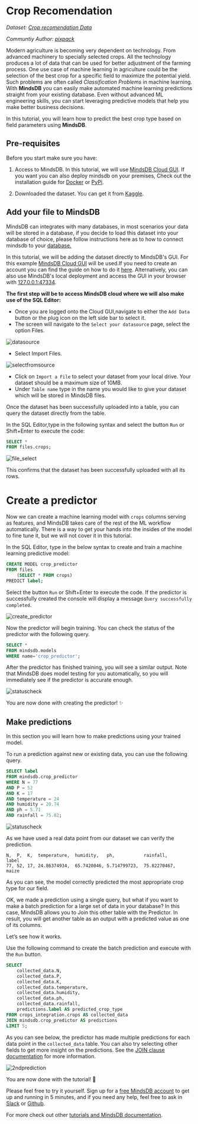 # Crop Recomendation

*Dataset: [Crop recomendation Data](https://www.kaggle.com/atharvaingle/crop-recommendation-dataset)*

*Communtiy Author: [pixpack](https://github.com/pixpack)*

Modern agriculture is becoming very dependent on technology. From advanced machinery to specially selected crops. All the technology produces a lot of data that can be used for better adjustment of the farming process. One use case of machine learning in agriculture could be the selection of the best crop for a specific field to maximize the potential yield. Such problems are often called *Classification Problems* in machine learning. With **MindsDB** you can easily make automated machine learning predictions straight from your existing database. Even without advanced ML engineering skills, you can start leveraging predictive models that help you make better business decisions.

In this tutorial, you will learn how to predict the best crop type based on field parameters using **MindsDB**.

## Pre-requisites

Before you start make sure you have:

1. Access to MindsDB. In this tutorial, we will use [MindsDB Cloud GUI](https://cloud.mindsdb.com/). If you want you can also deploy mindsdb on your premises, Check out the installation guide for [Docker](https://docs.mindsdb.com/setup/self-hosted/docker/) or [PyPi](https://docs.mindsdb.com/setup/self-hosted/pip/windows/). 

2. Downloaded the dataset. You can get it from [Kaggle](https://www.kaggle.com/atharvaingle/crop-recommendation-dataset).

## Add your file to MindsDB

MindsDB can integrates with many databases, in most scenarios your data will be stored in a database, if you decide to load this dataset into your database of choice, please follow instructions here as to how to connect mindsdb to your [database.](https://docs.mindsdb.com/sql/create/databases/)

In this tutorial, we will be adding the dataset directly to MindsDB's GUI. For this example [MindsDB Cloud GUI](https://cloud.mindsdb.com/) will be used.If you need to create an account you can find the guide on how to do it [here](https://docs.mindsdb.com/setup/cloud/).
Alternatively, you can also use MindsDB's local deployment and access the GUI in your browser with [127.0.0.1:47334](https://127.0.0.1:47334).

**The first step will be to access MindsDB cloud where we will also make use of the SQL Editor:**

 - Once you are logged onto the Cloud GUI,navigate to either the `Add Data` button or the plug icon on the left side bar to select it.
 - The screen will navigate to the `Select your datasource` page, select the option Files.
 
 ![datasource](/assets/tutorials/crops/database.png)
 
 - Select Import Files.
 
 ![selectfromsource](/assets/tutorials/crops/select_datasource.png)
 
 - Click on `Import a File` to select your dataset from your local drive. Your dataset should be a maximum size of 10MB.
 - Under `Table name` type in the name you would like to give your dataset which will be stored in MindsDB files.
 
 Once the dataset has been successfully uploaded into a table, you can query the dataset directly from the table.
 
 In the SQL Editor,type in the following syntax and select the button `Run` or Shift+Enter to execute the code:
 
 ```sql
 SELECT *
 FROM files.crops;
 ```
![file_select](/assets/tutorials/crops/selectfromfiles.png)

This confirms that the dataset has been successfully uploaded with all its rows.

# Create a predictor

Now we can create a machine learning model with `crops` columns serving as features, and MindsDB takes care of the rest of the ML workflow automatically. There is a way to get your hands into the insides of the model to fine tune it, but we will not cover it in this tutorial.


In the SQL Editor, type in the below syntax to create and train a machine learning predictive model:

```sql
CREATE MODEL crop_predictor
FROM files
    (SELECT * FROM crops)
PREDICT label;
```

Select the button `Run` or Shift+Enter to execute the code. If the predictor is successfully created the console will display a message `Query successfully completed`.

![create_predictor](/assets/tutorials/crops/createcropspredictor.png)

Now the predictor will begin training. You can check the status of the predictor with the following query.

```sql
SELECT *
FROM mindsdb.models
WHERE name='crop_predictor';
```

After the predictor has finished training, you will see a similar output. Note that MindsDB does model testing for you automatically, so you will immediately see if the predictor is accurate enough.

![statuscheck](/assets/tutorials/crops/statuscheck.png)

You are now done with creating the predictor! ✨

## Make predictions

In this section you will learn how to make predictions using your trained model.

To run a prediction against new or existing data, you can use the following query.

```sql
SELECT label
FROM mindsdb.crop_predictor
WHERE N = 77
AND P = 52
AND K = 17
AND temperature = 24
AND humidity = 20.74
AND ph = 5.71
AND rainfall = 75.82;
```

![statuscheck](/assets/tutorials/crops/cropprediction.png)

As we have used a real data point from our dataset we can verify the prediction.
```text
N,  P,  K,  temperature,  humidity,   ph,           rainfall,     label
77, 52, 17, 24.86374934,  65.7420046, 5.714799723,  75.82270467,  maize
```
 
As you can see, the model correctly predicted the most appropriate crop type for our field.

OK, we made a prediction using a single query, but what if you want to make a batch prediction for a large set of data in your database? In this case, MindsDB allows you to Join this other table with the Predictor. In result, you will get another table as an output with a predicted value as one of its columns.

Let’s see how it works.

Use the following command to create the batch prediction and execute with the `Run` button.

```sql
SELECT
    collected_data.N,
    collected_data.P,
    collected_data.K,
    collected_data.temperature,
    collected_data.humidity,
    collected_data.ph,
    collected_data.rainfall,
    predictions.label AS predicted_crop_type
FROM crops_integration.crops AS collected_data
JOIN mindsdb.crop_predictor AS predictions
LIMIT 5;
```

As you can see below, the predictor has made multiple predictions for each data point in the `collected_data` table. You can also try selecting other fields to get more insight on the predictions. See the [JOIN clause documentation](https://docs.mindsdb.com/sql/api/join/) for more information.

![2ndprediction](/assets/tutorials/crops/2ndprediction.png)

You are now done with the tutorial! 🎉

Please feel free to try it yourself. Sign up for a [free MindsDB account](https://cloud.mindsdb.com/signup?utm_medium=community&utm_source=ext.%20blogs&utm_campaign=blog-crop-detection) to get up and running in 5 minutes, and if you need any help, feel free to ask in [Slack](https://join.slack.com/t/mindsdbcommunity/shared_invite/zt-o8mrmx3l-5ai~5H66s6wlxFfBMVI6wQ) or [Github](https://github.com/mindsdb/mindsdb/discussions).

For more check out other [tutorials and MindsDB documentation](https://docs.mindsdb.com/).
